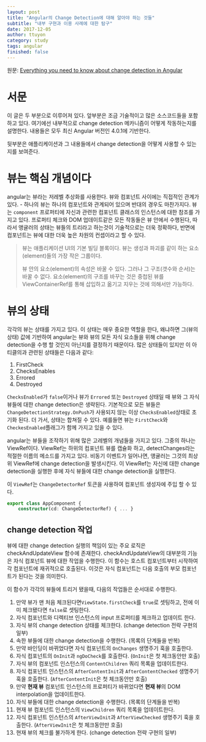 ```yaml
---
layout: post
title: "Angular의 Change Detection에 대해 알아야 하는 것들"
subtitle: "내부 구현과 이용 사례에 대한 탐구"
date: 2017-12-05
author: ttuyon
category: study
tags: angular
finished: false
---
```


원문: <i class="fa fa-medium"></i> [Everything you need to know about change detection in Angular](https://blog.angularindepth.com/everything-you-need-to-know-about-change-detection-in-angular-8006c51d206f)

# 서문

이 글은 두 부분으로 이루어져 있다. 앞부분은 조금 기술적이고 많은 소스코드들을 포함하고 있다. 여기에선 내부적으로 change detection 메카니즘이 어떻게 작동하는지를 설명한다. 내용들은 모두 최신 Angular 버전인 4.0.1에 기반한다.

뒷부분은 애플리케이션과 그 내용들에서 change detection을 어떻게 사용할 수 있는지를 보여준다.

# 뷰는 핵심 개념이다

angular는 뷰라는 저레벨 추상화를 사용한다. 뷰와 컴포넌트 사이에는 직접적인 관계가 있다. - 하나의 뷰는 하나의 컴포넌트와 관계되어 있으며 반대의 경우도 마찬가지다. 뷰는 `component` 프로퍼티에 자신과 관련한 컴포넌트 클래스의 인스턴스에 대한 참조를 가지고 있다. 프로퍼티 체크와 DOM 업데이트같은 모든 작동들은 뷰 안에서 수행된다, 따라서 앵귤러의 상태는 뷰들의 트리라고 하는것이 기술적으로는 더욱 정확하다, 반면에 컴포넌트는 뷰에 대한 더욱 높은 차원의 컨셉이라고 할 수 있다.

> 뷰는 애플리케이션 UI의 기본 빌딩 블록이다. 뷰는 생성과 파괴를 같이 하는 요소(element)들의 가장 작은 그룹이다.
> 
> 뷰 안의 요소(element)의 속성은 바꿀 수 있다. 그러나 그 구조(갯수와 순서)는 바꿀 수 없다. 요소(element)의 구조를 바꾸는 것은 중첩된 뷰를  ViewContainerRef를 통해 삽입하고 옮기고 지우는 것에 의해서만 가능하다.

# 뷰의 상태

각각의 뷰는 상태를 가지고 있다. 이 상태는 매우 중요한 역할을 한다, 왜냐하면 그(뷰의 상태) 값에 기반하여 angular는 뷰와 뷰의 모든 자식 요소들을 위해 change detection을 수행 할 것인지 아닌지를 결정하기 때문이다. 많은 상태들이 있지만 이 아티클의과 관련된 상태들은 다음과 같다:

1. FirstCheck
2. ChecksEnables
3. Errored
4. Destroyed

`ChecksEnabled`가 `false`이거나 뷰가 `Errored` 또는 `Destroyed` 상태일 때 뷰와 그 자식 뷰들에 대한 change detection은 생략된다. 기본적으로 모든 뷰들은 `ChangeDetectionStrategy.OnPush`가 사용되지 않는 이상 `ChecksEnabled`상태로 초기화 된다. 더 가서, 상태는 합쳐질 수 있다. 예를들면 뷰는 `FirstCheck`와 `CheckesEnabled`플래그가 함께 가지고 있을 수 있다.

angular는 뷰들을 조작하기 위해 많은 고레벨의 개념들을 가지고 있다. 그중의 하나는 ViewRef이다. ViewRef는 하위의 컴포넌트 뷰를 캡슐화 하고, detectChanges라는 적절한 이름의 메소드를 가지고 있다. 비동기 이벤트가 일어나면, 앵귤러는 그것의 최상위 ViewRef에 change detection을 발생시킨다. 이 ViewRef는 자신에 대한 change detection을 실행한 후에 자식 뷰들에 대한 change detection을 실행한다.

이 `ViewRef`는 `ChangeDetectorRef` 토큰을 사용하여 컴포넌트 생성자에 주입 할 수 있다.

```typescript
export class AppComponent {
    constructor(cd: ChangeDetectorRef) { ... }
```

## change detection 작업

뷰에 대한 change detection 실행의 책임이 있는 주요 로직은 checkAndUpdateView 함수에 존재한다. checkAndUpdateView의 대부분의 기능은 자식 컴포넌트 뷰에 대한 작업을 수행한다. 이 함수는 호스트 컴포넌트부터 시작하여 각 컴포넌트에 재귀적으로 호출된다. 이것은 자식 컴포넌트는 다음 호출의 부모 컴포넌트가 된다는 것을 의미한다.

이 함수가 각각의 뷰들에 트리거 됐을때, 다음의 작업들은 순서대로 수행한다.

1. 만약 뷰가 맨 처음 체크된다면`ViewState.firstCheck`를 `true`로 셋팅하고, 전에 이미 체크됐다면 `false`로 셋팅한다.
2. 자식 컴포넌트와 디렉티브 인스턴스의 input 프로퍼티를 체크하고 업데이트 한다.
3. 자식 뷰의 change detection 상태를 체크한다. (change detection 전략 구현의 일부)
4. 속한 뷰들에 대한 change detection을 수행한다. (목록의 단계들을 반복)
5. 만약 바인딩이 바뀌었다면 자식 컴포넌트의 `OnChanges` 생명주기 훅을 호출한다.
6. 자식 컴포넌트의 `OnInit`과 `ngDoCheck`를 호출한다. (`OnInit`은 첫 체크동안만 호출)
7. 자식 뷰의 컴포넌트 인스턴스의 `ContentChildren` 쿼리 목록을 업데이트한다.
8. 자식 컴포넌트 인스턴스의 `AfterContentInit`과 `AfterContentChecked` 생명주기 훅을 호출한다. (`AfterContentInit`은 첫 체크동안만 호출)
9. 만약 **현재 뷰** 컴포넌트 인스턴스의 프로퍼티가 바뀌었다면 **현재 뷰**의 DOM interpolation을 업데이트한다.
10. 자식 뷰들에 대한 change detection을 수행한다. (목록의 단계들을 반복)
11. 현재 뷰 컴포넌트 인스턴스의 `ViewChildren` 쿼리 목록을 업데이트한다.
12. 자식 컴포넌트 인스턴스의 `AfterViewInit`과 `AfterViewChecked` 생명주기 훅을 호출한다. (`AfterViewInit`은 첫 체크동안만 호출)
13. 현재 뷰의 체크를 불가하게 한다. (change  detection 전략 구현의 일부)
